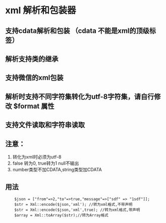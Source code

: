 # xml 解析和包装器

## 支持cdata解析和包装 （cdata 不能是xml的顶级标签）

## 解析支持类的继承

## 支持微信的xml包装

## 解析时支持不同字符集转化为utf-8字符集，请自行修改 $format 属性

## 支持文件读取和字符串读取

## 注意： 
1. 转化为xml时必须为utf-8
2. false 转为0, true转为1 null不输出
3. number类型不加CDATA,string类型加CDATA
## 用法

```
    $json = ["from"=>2,"to"=>true,"message"=>["sdf" => "1sdf"]];
    $str = Xml::encode($json,'xml'); //转为xml格式,不带声明
    $str = Xml::encode($json,'xml',true); //转为xml格式,带声明
    $array = Xml::toArray($str);//转为Array格式
```

